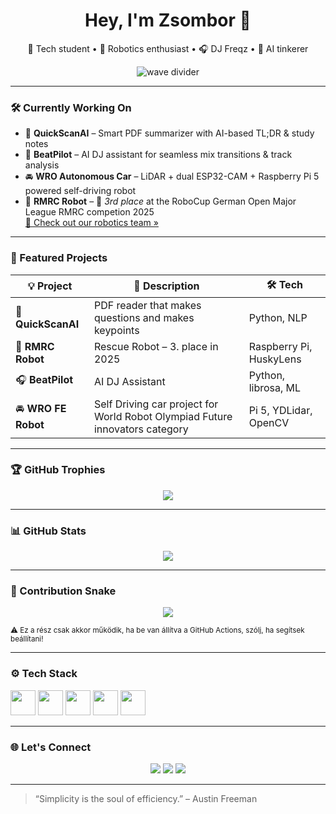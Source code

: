 <h1 align="center">Hey, I'm Zsombor 👋</h1>
<p align="center">
  🚀 Tech student • 🤖 Robotics enthusiast • 🎧 DJ Freqz • 🧠 AI tinkerer
</p>

<p align="center">
  <img src="https://raw.githubusercontent.com/andreasbm/readme/master/assets/lines/colored.png" alt="wave divider"/>
</p>

---

### 🛠️ Currently Working On

- 🔬 **QuickScanAI** – Smart PDF summarizer with AI-based TL;DR & study notes  
- 🎵 **BeatPilot** – AI DJ assistant for seamless mix transitions & track analysis  
- 🚘 **WRO Autonomous Car** – LiDAR + dual ESP32-CAM + Raspberry Pi 5 powered self-driving robot  
- 🤖 **RMRC Robot** –  🥉 *3rd place* at the RoboCup German Open Major League RMRC competion 2025  
  [🔗 Check out our robotics team »](https://github.com/SOSRoboticsTeamHU)

---

### 🚧 Featured Projects

| 💡 Project | 📄 Description | 🛠️ Tech |
|-----------|----------------|---------|
| 🧠 **QuickScanAI** | PDF reader that makes questions and makes keypoints | Python, NLP |
| 🤖 **RMRC Robot** | Rescue Robot – 3. place in 2025 | Raspberry Pi, HuskyLens |
| 🎧 **BeatPilot** | AI DJ Assistant | Python, librosa, ML |
| 🚘 **WRO FE Robot** | Self Driving car project for World Robot Olympiad Future innovators category | Pi 5, YDLidar, OpenCV |

---

### 🏆 GitHub Trophies

<p align="center">
  <img src="https://github-profile-trophy.vercel.app/?username=Frezzard2&theme=tokyonight&row=1&column=6" />
</p>

---

### 📊 GitHub Stats

<p align="center">
  <img src="https://github-readme-stats.vercel.app/api?username=Frezzard2&show_icons=true&theme=tokyonight&hide_title=false" />
</p>

---

### 🐍 Contribution Snake

<p align="center">
  <img src="https://github.com/Frezzard2/Frezzard2/raw/output/github-contribution-grid-snake.svg" />
</p>

<sub>⚠️ Ez a rész csak akkor működik, ha be van állítva a GitHub Actions, szólj, ha segítsek beállítani!</sub>

---

### ⚙️ Tech Stack

<p align="left">
  <img src="https://cdn.jsdelivr.net/gh/devicons/devicon/icons/python/python-original.svg" width="40"/>
  <img src="https://cdn.jsdelivr.net/gh/devicons/devicon/icons/raspberrypi/raspberrypi-original.svg" width="40"/>
  <img src="https://cdn.jsdelivr.net/gh/devicons/devicon/icons/linux/linux-original.svg" width="40"/>
  <img src="https://cdn.jsdelivr.net/gh/devicons/devicon/icons/opencv/opencv-original.svg" width="40"/>
  <img src="https://cdn.jsdelivr.net/gh/devicons/devicon/icons/github/github-original.svg" width="40"/>
</p>

---

### 🌐 Let's Connect

<p align="center">
  <a href="https://www.linkedin.com/in/your-profile"><img src="https://img.shields.io/badge/LinkedIn-blue?logo=linkedin&style=for-the-badge"/></a>
  <a href="https://www.instagram.com/kukucska_zsombor"><img src="https://img.shields.io/badge/@kukucskazsombor-%23E4405F.svg?logo=instagram&style=for-the-badge&logoColor=white"/></a>
  <a href="mailto:kukucska.zsombor@gmail.com"><img src="https://img.shields.io/badge/Email-%23D14836.svg?style=for-the-badge&logo=gmail&logoColor=white"/></a>
</p>

---

> “Simplicity is the soul of efficiency.” – Austin Freeman
